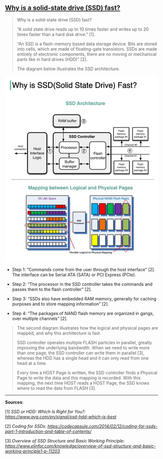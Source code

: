 ## [Why is a solid-state drive (SSD) fast?](https://blog.bytebytego.com/p/why-is-a-solid-state-drive-ssd-fast?s=r)

> Why is a solid-state drive (SSD) fast?
>
> “A solid state drive reads up to 10 times faster and writes up to 20 times faster than a hard disk drive.” [1].
>
> “An SSD is a flash-memory based data storage device. Bits are stored into cells, which are made of floating-gate transistors. SSDs are made entirely of electronic components, there are no moving or mechanical parts like in hard drives (HDD)” [2].
>
> The diagram below illustrates the SSD architecture.

![ssd](ssd.jpeg)

- Step 1: “Commands come from the user through the host interface” [2]. The interface can be Serial ATA (SATA) or PCI Express (PCIe).

- Step 2: “The processor in the SSD controller takes the commands and passes them to the flash controller” [2].

- Step 3: “SSDs also have embedded RAM memory, generally for caching purposes and to store mapping information” [2].

- Step 4: “The packages of NAND flash memory are organized in gangs, over multiple channels” [2].

> The second diagram illustrates how the logical and physical pages are mapped, and why this architecture is fast.
> 
> SSD controller operates multiple FLASH particles in parallel, greatly improving the underlying bandwidth. When we need to write more than one page, the SSD controller can write them in parallel [3], whereas the HDD has a single head and it can only read from one head at a time.
> 
> Every time a HOST Page is written, the SSD controller finds a Physical Page to write the data and this mapping is recorded. With this mapping, the next time HOST reads a HOST Page, the SSD knows where to read the data from FLASH [3].

---

**Sources**:

[1] *SSD or HDD: Which Is Right for You?: https://www.avg.com/en/signal/ssd-hdd-which-is-best*

[2] *Coding for SSDs: https://codecapsule.com/2014/02/12/coding-for-ssds-part-1-introduction-and-table-of-contents/*

[3] *Overview of SSD Structure and Basic Working Principle: https://www.elinfor.com/knowledge/overview-of-ssd-structure-and-basic-working-principle1-p-11203*